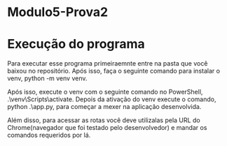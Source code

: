 # Modulo5-Prova2

# Execução do programa 
Para executar esse programa primeiraemnte entre na pasta que você baixou no repositório. Após isso, faça o seguinte comando para instalar o venv, python -m venv venv.

Após isso, execute o venv com o seguinte comando no PowerShell, .\venv\Scripts\activate. Depois da ativação do venv execute o comando, python .\app.py, para começar a mexer na aplicação desenvolvida.

Além disso, para acessar as rotas você deve utilizalas pela URL do Chrome(navegador que foi testado pelo desenvolvedor) e mandar os comandos requeridos por lá.

